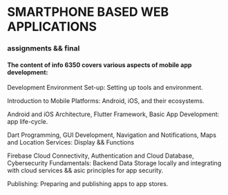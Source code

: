 # SMARTPHONE BASED WEB APPLICATIONS

### assignments && final



#### The content of info 6350 covers various aspects of mobile app development:

Development Environment Set-up: Setting up tools and environment.

Introduction to Mobile Platforms: Android, iOS, and their ecosystems.

Android and iOS Architecture, Flutter Framework, Basic App Development: app life-cycle.

Dart Programming, GUI Development, Navigation and Notifications, Maps and Location Services: Display && Functions

Firebase Cloud Connectivity, Authentication and Cloud Database, Cybersecurity Fundamentals: Backend Data Storage locally and integrating with cloud services && asic principles for app security.

Publishing: Preparing and publishing apps to app stores.
